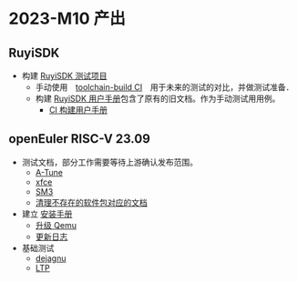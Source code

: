 # 2023-M10 产出

## RuyiSDK

- 构建 [RuyiSDK 测试项目](https://github.com/ArielHeleneto/RuyiSDK-test)
  - 手动使用　[toolchain-build CI](https://github.com/ArielHeleneto/RuyiSDK-test/blob/master/.github/workflows/toolchain-build.yaml)　用于未来的测试的对比，并做测试准备．
  - 构建 [RuyiSDK 用户手册](https://github.com/ArielHeleneto/RuyiSDK-test/blob/master/docs/ruyi-package/index.md)包含了原有的旧文档。作为手动测试用用例。
    - [CI 构建用户手册](https://arielheleneto.github.io/RuyiSDK-test/) 

## openEuler RISC-V 23.09

- 测试文档，部分工作需要等待上游确认发布范围。
  - [A-Tune](https://gitee.com/KevinMX/open-euler-risc-v-23.09-test/commit/4e46102b00f906d75f85f703fd1d6cb7384aac40) 
  - [xfce](https://gitee.com/KevinMX/open-euler-risc-v-23.09-test/commit/07c5754471e74d912138d5e035906d0388c333b8)
  - [SM3](https://gitee.com/KevinMX/open-euler-risc-v-23.09-test/commit/b04bef7ed8321e1af0fce7846442023fd9cc6e8c)
  - [清理不存在的软件包对应的文档](https://gitee.com/KevinMX/open-euler-risc-v-23.09-test/commit/cdcfeffd11b1fb15fea049190ee51619d99b1aec)
- 建立 [安装手册](https://gitee.com/KevinMX/open-euler-risc-v-23.09-test/commit/c0497b88a70d97522a6d9db369d777017499fc3c)
  - [升级 Qemu](https://gitee.com/KevinMX/open-euler-risc-v-23.09-test/commit/6a01b9d7bb5e38921ce30bccef6fa7af0729b9d5)
  - [更新日志](https://gitee.com/KevinMX/open-euler-risc-v-23.09-test/commit/2d53fbe367533f52c8f39935c4e2ef2eacc19c11)
- 基础测试
  - [dejagnu](https://gitee.com/KevinMX/open-euler-risc-v-23.09-test/compare/cca89541ae383ea582a1d2299f574c110ee5445a...62ea74e52bb1b89efa174ed50bb55fadbc6615e2)
  - [LTP](https://gitee.com/KevinMX/open-euler-risc-v-23.09-test/commit/fcfa3c72332eebb514006d2d5aca0d785f937ef5)